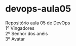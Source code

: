 # devops-aula05
Repositório aula 05 de DevOps <br/>
1º Vingadores <br/>
2º Senhor dos anéis <br/>
3º Avatar
